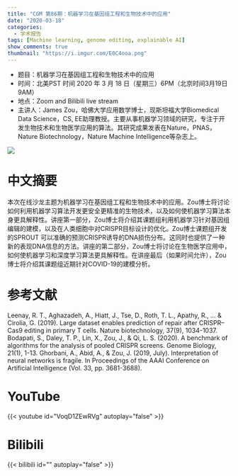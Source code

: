 ```yaml
---
title: "CGM 第86期：机器学习在基因组工程和生物技术中的应用"
date: "2020-03-18"
categories:
  - 学术报告
tags: [Machine learning, genome editing, explainable AI]
show_comments: true
thumbnail: "https://i.imgur.com/E0C4ooa.png"
---
```


- 题目：机器学习在基因组工程和生物技术中的应用
- 时间：北美PST 时间 2020 年 3 月 18 日（星期三）6PM（北京时间3月19日9AM）
- 地点：Zoom and Bilibili live stream
- 主讲人：James Zou，哈佛大学应用数学博士，现斯坦福大学Biomedical Data Science，CS, EE助理教授。主要从事机器学习领域的研究，专注于开发生物技术和生物医学应用的算法。其研究成果发表在Nature，PNAS， Nature Biotechnology，Nature Machine Intelligence等杂志上。

![](https://i.imgur.com/3rs1fmJ.png)

# 中文摘要

本次在线沙龙主题为机器学习在基因组工程和生物技术中的应用。Zou博士将讨论如何利用机器学习算法开发更安全更精准的生物技术，以及如何使机器学习算法本身更具解释性。讲座第一部分，Zou博士将介绍其课题组利用机器学习针对基因组编辑的建模，以及在人类细胞中对CRISPR目标设计的优化。Zou博士课题组开发的SPROUT 可以准确的预测CRISPR诱导的DNA损伤分布。这同时也提供了一种新的表现DNA信息的方法。讲座的第二部分，Zou博士将讨论在生物医学应用中，如何使机器学习和深度学习算法更具解释性。在讲座最后（如果时间允许），Zou博士将介绍其课题组近期针对COVID-19的建模分析。

# 参考文献

Leenay, R. T., Aghazadeh, A., Hiatt, J., Tse, D., Roth, T. L., Apathy, R., ... & Cirolia, G. (2019). Large dataset enables prediction of repair after CRISPR–Cas9 editing in primary T cells. Nature biotechnology, 37(9), 1034-1037.
Bodapati, S., Daley, T. P., Lin, X., Zou, J., & Qi, L. S. (2020). A benchmark of algorithms for the analysis of pooled CRISPR screens. Genome Biology, 21(1), 1-13.
Ghorbani, A., Abid, A., & Zou, J. (2019, July). Interpretation of neural networks is fragile. In Proceedings of the AAAI Conference on Artificial Intelligence (Vol. 33, pp. 3681-3688).

# YouTube

{{< youtube id="VoqD1ZEwRVg" autoplay="false" >}}

# Bilibili

{{< bilibili id="" autoplay="false" >}}


